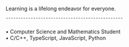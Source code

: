 <div align="left">
<!--   
  <img src="https://your-banner-image.com" alt="Banner" width="100%" /> 
  ![GitHub stats](https://github-readme-stats.vercel.app/api?username=theplaceincan&show_icons=true&theme=tokyonight) 
  [![Typing SVG](https://readme-typing-svg.herokuapp.com?lines=Full-Stack+Developer;Operating+Systems+Explorer;Aviation+Enthusiast)](https://git.io/typing-svg)
  -->

<p>Learning is a lifelong endeavor for everyone.</p>
¯¯¯¯¯¯¯¯¯¯¯¯¯¯¯¯¯¯¯¯¯¯¯¯¯¯¯¯¯¯¯¯¯¯¯¯¯¯¯¯¯¯¯¯¯¯¯
<p>• Computer Science and Mathematics Student <br/> • C/C++, TypeScript, JavaScript, Python</p>
</div>
